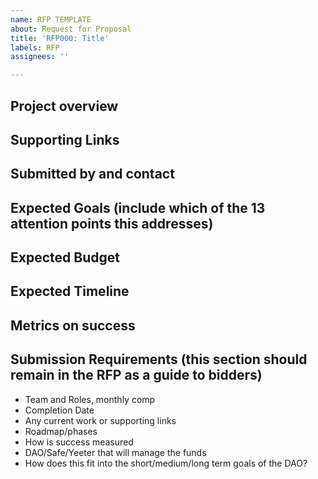 ```yaml
---
name: RFP TEMPLATE
about: Request for Proposal
title: 'RFP000: Title'
labels: RFP
assignees: ''

---
```


## Project overview

## Supporting Links

## Submitted by and contact

## Expected Goals (include which of the 13 attention points this addresses)

## Expected Budget

## Expected Timeline

## Metrics on success

## Submission Requirements (this section should remain in the RFP as a guide to bidders)
- Team and Roles, monthly comp
- Completion Date
- Any current work or supporting links
- Roadmap/phases
- How is success measured 
- DAO/Safe/Yeeter that will manage the funds
- How does this fit into the short/medium/long term goals of the DAO?
